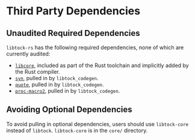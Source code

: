 Third Party Dependencies
========================

## Unaudited Required Dependencies

`libtock-rs` has the following required dependencies, none of which are
currently audited:

* [`libcore`](https://github.com/rust-lang/rust/tree/master/src/libcore),
  included as part of the Rust toolchain and implicitly added by the Rust
  compiler.
* [`syn`](https://crates.io/crates/syn), pulled in by `libtock_codegen`.
* [`quote`](https://crates.io/crates/quote), pulled in by `libtock_codegen`.
* [`proc-macro2`](https://crates.io/crates/proc-macro2), pulled in by
  `libtock_codegen`.

## Avoiding Optional Dependencies

To avoid pulling in optional dependencies, users should use `libtock-core`
instead of `libtock`. `libtock-core` is in the `core/` directory.
